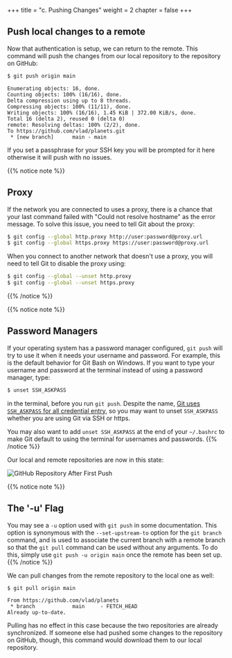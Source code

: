 +++
title = "c. Pushing Changes"
weight = 2
chapter = false
+++

## Push local changes to a remote

Now that authentication is setup, we can return to the remote.  This command will push the changes from
our local repository to the repository on GitHub:

```Bash
$ git push origin main
```


```
Enumerating objects: 16, done.
Counting objects: 100% (16/16), done.
Delta compression using up to 8 threads.
Compressing objects: 100% (11/11), done.
Writing objects: 100% (16/16), 1.45 KiB | 372.00 KiB/s, done.
Total 16 (delta 2), reused 0 (delta 0)
remote: Resolving deltas: 100% (2/2), done.
To https://github.com/vlad/planets.git
 * [new branch]      main - main
```


If you set a passphrase for your SSH key you will be prompted for it here otherwise it will push with no issues.

{{% notice note %}}
## Proxy

 If the network you are connected to uses a proxy, there is a chance that your
 last command failed with "Could not resolve hostname" as the error message. To
 solve this issue, you need to tell Git about the proxy:

 ```Bash
 $ git config --global http.proxy http://user:password@proxy.url
 $ git config --global https.proxy https://user:password@proxy.url
 ```
 

 When you connect to another network that doesn't use a proxy, you will need to
 tell Git to disable the proxy using:

 ```Bash
 $ git config --global --unset http.proxy
 $ git config --global --unset https.proxy
 ```
{{% /notice %}} 

{{% notice note %}}
## Password Managers

 If your operating system has a password manager configured, `git push` will
 try to use it when it needs your username and password.  For example, this
 is the default behavior for Git Bash on Windows. If you want to type your
 username and password at the terminal instead of using a password manager,
 type:

 ```Bash
 $ unset SSH_ASKPASS
 ```
 

 in the terminal, before you run `git push`.  Despite the name, [Git uses
 `SSH_ASKPASS` for all credential
 entry](https://git-scm.com/docs/gitcredentials#_requesting_credentials), so
 you may want to unset `SSH_ASKPASS` whether you are using Git via SSH or
 https.

 You may also want to add `unset SSH_ASKPASS` at the end of your `~/.bashrc`
 to make Git default to using the terminal for usernames and passwords.
{{% /notice %}}

Our local and remote repositories are now in this state:

![GitHub Repository After First Push](images/github-repo-after-first-push.svg)

{{% notice note %}}
## The '-u' Flag

 You may see a `-u` option used with `git push` in some documentation.  This
 option is synonymous with the `--set-upstream-to` option for the `git branch`
 command, and is used to associate the current branch with a remote branch so
 that the `git pull` command can be used without any arguments. To do this,
 simply use `git push -u origin main` once the remote has been set up.
{{% /notice %}}

We can pull changes from the remote repository to the local one as well:

```Bash
$ git pull origin main
```


```
From https://github.com/vlad/planets
 * branch            main     - FETCH_HEAD
Already up-to-date.
```


Pulling has no effect in this case because the two repositories are already
synchronized.  If someone else had pushed some changes to the repository on
GitHub, though, this command would download them to our local repository.
